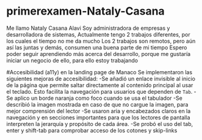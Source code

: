 # primerexamen-Nataly-Casana

Me llamo Nataly Casana Alavi
Soy administradora de empresas y desarrolladora de sistemas, 
Actualmente tengo 2 trabajos diferentes, por los cuales el tiempo no me da mucho
Los 2 trabajos son remotos, pero aún así las juntas y demás, consumen una buena parte de mi tiempo
Espero poder seguir aprendiendo más acerca del desarrollo, porque me gustaría iniciar un negocio de ello, para ello estoy trabajando

#Accesibilidad (a11y) en la landing page de Manaco 
Se implementaron las siguientes mejoras de accesibilidad:
-Se añadió un enlace invisible al inicio de la página que permite saltar directamente al contenido principal al usar el teclado. Esto facilita la navegación para usuarios que dependen de `Tab`.
-Se aplico un borde naranja como foco cuando se usa el tabulador
-Se describió la imagen mostrada en caso de que no cargue la imagen, para mejor comprensión del lector
-Se usaron aria y encabezados claros en la navegación y en secciones importantes para que los lectores de pantalla interpreten la jerarquía y propósito de cada área.
-Se probó el uso del tab, enter y shift-tab para comprobar acceso de los cotones y skip-links